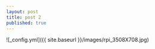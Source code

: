 ```yaml
---
layout: post
title: post 2
published: true
---
```




![_config.yml]({{ site.baseurl }}/images/rpi_3508X708.jpg)


